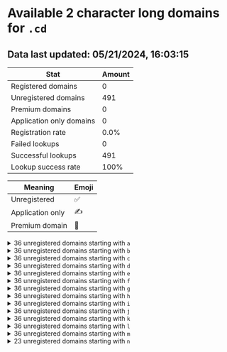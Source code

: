 # Available 2 character long domains for `.cd`

## Data last updated: 05/21/2024, 16:03:15

|Stat|Amount|
|--|--|
|Registered domains|0|
|Unregistered domains|491|
|Premium domains|0|
|Application only domains|0|
|Registration rate|0.0%|
|Failed lookups|0|
|Successful lookups|491|
|Lookup success rate|100%|


|Meaning|Emoji|
|--|--|
|Unregistered|:white_check_mark:|
|Application only|:writing_hand:|
|Premium domain|:gem:|

<details>
<summary>36 unregistered domains starting with <bold><code>a</code></bold></summary>

|Type|Domain|
|--|--|
|:white_check_mark:|`a0.cd`|
|:white_check_mark:|`a1.cd`|
|:white_check_mark:|`a2.cd`|
|:white_check_mark:|`a3.cd`|
|:white_check_mark:|`a4.cd`|
|:white_check_mark:|`a5.cd`|
|:white_check_mark:|`a6.cd`|
|:white_check_mark:|`a7.cd`|
|:white_check_mark:|`a8.cd`|
|:white_check_mark:|`a9.cd`|
|:white_check_mark:|`aa.cd`|
|:white_check_mark:|`ab.cd`|
|:white_check_mark:|`ac.cd`|
|:white_check_mark:|`ad.cd`|
|:white_check_mark:|`ae.cd`|
|:white_check_mark:|`af.cd`|
|:white_check_mark:|`ag.cd`|
|:white_check_mark:|`ah.cd`|
|:white_check_mark:|`ai.cd`|
|:white_check_mark:|`aj.cd`|
|:white_check_mark:|`ak.cd`|
|:white_check_mark:|`al.cd`|
|:white_check_mark:|`am.cd`|
|:white_check_mark:|`an.cd`|
|:white_check_mark:|`ao.cd`|
|:white_check_mark:|`ap.cd`|
|:white_check_mark:|`aq.cd`|
|:white_check_mark:|`ar.cd`|
|:white_check_mark:|`as.cd`|
|:white_check_mark:|`at.cd`|
|:white_check_mark:|`au.cd`|
|:white_check_mark:|`av.cd`|
|:white_check_mark:|`aw.cd`|
|:white_check_mark:|`ax.cd`|
|:white_check_mark:|`ay.cd`|
|:white_check_mark:|`az.cd`|
</details>
<details>
<summary>36 unregistered domains starting with <bold><code>b</code></bold></summary>

|Type|Domain|
|--|--|
|:white_check_mark:|`b0.cd`|
|:white_check_mark:|`b1.cd`|
|:white_check_mark:|`b2.cd`|
|:white_check_mark:|`b3.cd`|
|:white_check_mark:|`b4.cd`|
|:white_check_mark:|`b5.cd`|
|:white_check_mark:|`b6.cd`|
|:white_check_mark:|`b7.cd`|
|:white_check_mark:|`b8.cd`|
|:white_check_mark:|`b9.cd`|
|:white_check_mark:|`ba.cd`|
|:white_check_mark:|`bb.cd`|
|:white_check_mark:|`bc.cd`|
|:white_check_mark:|`bd.cd`|
|:white_check_mark:|`be.cd`|
|:white_check_mark:|`bf.cd`|
|:white_check_mark:|`bg.cd`|
|:white_check_mark:|`bh.cd`|
|:white_check_mark:|`bi.cd`|
|:white_check_mark:|`bj.cd`|
|:white_check_mark:|`bk.cd`|
|:white_check_mark:|`bl.cd`|
|:white_check_mark:|`bm.cd`|
|:white_check_mark:|`bn.cd`|
|:white_check_mark:|`bo.cd`|
|:white_check_mark:|`bp.cd`|
|:white_check_mark:|`bq.cd`|
|:white_check_mark:|`br.cd`|
|:white_check_mark:|`bs.cd`|
|:white_check_mark:|`bt.cd`|
|:white_check_mark:|`bu.cd`|
|:white_check_mark:|`bv.cd`|
|:white_check_mark:|`bw.cd`|
|:white_check_mark:|`bx.cd`|
|:white_check_mark:|`by.cd`|
|:white_check_mark:|`bz.cd`|
</details>
<details>
<summary>36 unregistered domains starting with <bold><code>c</code></bold></summary>

|Type|Domain|
|--|--|
|:white_check_mark:|`c0.cd`|
|:white_check_mark:|`c1.cd`|
|:white_check_mark:|`c2.cd`|
|:white_check_mark:|`c3.cd`|
|:white_check_mark:|`c4.cd`|
|:white_check_mark:|`c5.cd`|
|:white_check_mark:|`c6.cd`|
|:white_check_mark:|`c7.cd`|
|:white_check_mark:|`c8.cd`|
|:white_check_mark:|`c9.cd`|
|:white_check_mark:|`ca.cd`|
|:white_check_mark:|`cb.cd`|
|:white_check_mark:|`cc.cd`|
|:white_check_mark:|`cd.cd`|
|:white_check_mark:|`ce.cd`|
|:white_check_mark:|`cf.cd`|
|:white_check_mark:|`cg.cd`|
|:white_check_mark:|`ch.cd`|
|:white_check_mark:|`ci.cd`|
|:white_check_mark:|`cj.cd`|
|:white_check_mark:|`ck.cd`|
|:white_check_mark:|`cl.cd`|
|:white_check_mark:|`cm.cd`|
|:white_check_mark:|`cn.cd`|
|:white_check_mark:|`co.cd`|
|:white_check_mark:|`cp.cd`|
|:white_check_mark:|`cq.cd`|
|:white_check_mark:|`cr.cd`|
|:white_check_mark:|`cs.cd`|
|:white_check_mark:|`ct.cd`|
|:white_check_mark:|`cu.cd`|
|:white_check_mark:|`cv.cd`|
|:white_check_mark:|`cw.cd`|
|:white_check_mark:|`cx.cd`|
|:white_check_mark:|`cy.cd`|
|:white_check_mark:|`cz.cd`|
</details>
<details>
<summary>36 unregistered domains starting with <bold><code>d</code></bold></summary>

|Type|Domain|
|--|--|
|:white_check_mark:|`d0.cd`|
|:white_check_mark:|`d1.cd`|
|:white_check_mark:|`d2.cd`|
|:white_check_mark:|`d3.cd`|
|:white_check_mark:|`d4.cd`|
|:white_check_mark:|`d5.cd`|
|:white_check_mark:|`d6.cd`|
|:white_check_mark:|`d7.cd`|
|:white_check_mark:|`d8.cd`|
|:white_check_mark:|`d9.cd`|
|:white_check_mark:|`da.cd`|
|:white_check_mark:|`db.cd`|
|:white_check_mark:|`dc.cd`|
|:white_check_mark:|`dd.cd`|
|:white_check_mark:|`de.cd`|
|:white_check_mark:|`df.cd`|
|:white_check_mark:|`dg.cd`|
|:white_check_mark:|`dh.cd`|
|:white_check_mark:|`di.cd`|
|:white_check_mark:|`dj.cd`|
|:white_check_mark:|`dk.cd`|
|:white_check_mark:|`dl.cd`|
|:white_check_mark:|`dm.cd`|
|:white_check_mark:|`dn.cd`|
|:white_check_mark:|`do.cd`|
|:white_check_mark:|`dp.cd`|
|:white_check_mark:|`dq.cd`|
|:white_check_mark:|`dr.cd`|
|:white_check_mark:|`ds.cd`|
|:white_check_mark:|`dt.cd`|
|:white_check_mark:|`du.cd`|
|:white_check_mark:|`dv.cd`|
|:white_check_mark:|`dw.cd`|
|:white_check_mark:|`dx.cd`|
|:white_check_mark:|`dy.cd`|
|:white_check_mark:|`dz.cd`|
</details>
<details>
<summary>36 unregistered domains starting with <bold><code>e</code></bold></summary>

|Type|Domain|
|--|--|
|:white_check_mark:|`e0.cd`|
|:white_check_mark:|`e1.cd`|
|:white_check_mark:|`e2.cd`|
|:white_check_mark:|`e3.cd`|
|:white_check_mark:|`e4.cd`|
|:white_check_mark:|`e5.cd`|
|:white_check_mark:|`e6.cd`|
|:white_check_mark:|`e7.cd`|
|:white_check_mark:|`e8.cd`|
|:white_check_mark:|`e9.cd`|
|:white_check_mark:|`ea.cd`|
|:white_check_mark:|`eb.cd`|
|:white_check_mark:|`ec.cd`|
|:white_check_mark:|`ed.cd`|
|:white_check_mark:|`ee.cd`|
|:white_check_mark:|`ef.cd`|
|:white_check_mark:|`eg.cd`|
|:white_check_mark:|`eh.cd`|
|:white_check_mark:|`ei.cd`|
|:white_check_mark:|`ej.cd`|
|:white_check_mark:|`ek.cd`|
|:white_check_mark:|`el.cd`|
|:white_check_mark:|`em.cd`|
|:white_check_mark:|`en.cd`|
|:white_check_mark:|`eo.cd`|
|:white_check_mark:|`ep.cd`|
|:white_check_mark:|`eq.cd`|
|:white_check_mark:|`er.cd`|
|:white_check_mark:|`es.cd`|
|:white_check_mark:|`et.cd`|
|:white_check_mark:|`eu.cd`|
|:white_check_mark:|`ev.cd`|
|:white_check_mark:|`ew.cd`|
|:white_check_mark:|`ex.cd`|
|:white_check_mark:|`ey.cd`|
|:white_check_mark:|`ez.cd`|
</details>
<details>
<summary>36 unregistered domains starting with <bold><code>f</code></bold></summary>

|Type|Domain|
|--|--|
|:white_check_mark:|`f0.cd`|
|:white_check_mark:|`f1.cd`|
|:white_check_mark:|`f2.cd`|
|:white_check_mark:|`f3.cd`|
|:white_check_mark:|`f4.cd`|
|:white_check_mark:|`f5.cd`|
|:white_check_mark:|`f6.cd`|
|:white_check_mark:|`f7.cd`|
|:white_check_mark:|`f8.cd`|
|:white_check_mark:|`f9.cd`|
|:white_check_mark:|`fa.cd`|
|:white_check_mark:|`fb.cd`|
|:white_check_mark:|`fc.cd`|
|:white_check_mark:|`fd.cd`|
|:white_check_mark:|`fe.cd`|
|:white_check_mark:|`ff.cd`|
|:white_check_mark:|`fg.cd`|
|:white_check_mark:|`fh.cd`|
|:white_check_mark:|`fi.cd`|
|:white_check_mark:|`fj.cd`|
|:white_check_mark:|`fk.cd`|
|:white_check_mark:|`fl.cd`|
|:white_check_mark:|`fm.cd`|
|:white_check_mark:|`fn.cd`|
|:white_check_mark:|`fo.cd`|
|:white_check_mark:|`fp.cd`|
|:white_check_mark:|`fq.cd`|
|:white_check_mark:|`fr.cd`|
|:white_check_mark:|`fs.cd`|
|:white_check_mark:|`ft.cd`|
|:white_check_mark:|`fu.cd`|
|:white_check_mark:|`fv.cd`|
|:white_check_mark:|`fw.cd`|
|:white_check_mark:|`fx.cd`|
|:white_check_mark:|`fy.cd`|
|:white_check_mark:|`fz.cd`|
</details>
<details>
<summary>36 unregistered domains starting with <bold><code>g</code></bold></summary>

|Type|Domain|
|--|--|
|:white_check_mark:|`g0.cd`|
|:white_check_mark:|`g1.cd`|
|:white_check_mark:|`g2.cd`|
|:white_check_mark:|`g3.cd`|
|:white_check_mark:|`g4.cd`|
|:white_check_mark:|`g5.cd`|
|:white_check_mark:|`g6.cd`|
|:white_check_mark:|`g7.cd`|
|:white_check_mark:|`g8.cd`|
|:white_check_mark:|`g9.cd`|
|:white_check_mark:|`ga.cd`|
|:white_check_mark:|`gb.cd`|
|:white_check_mark:|`gc.cd`|
|:white_check_mark:|`gd.cd`|
|:white_check_mark:|`ge.cd`|
|:white_check_mark:|`gf.cd`|
|:white_check_mark:|`gg.cd`|
|:white_check_mark:|`gh.cd`|
|:white_check_mark:|`gi.cd`|
|:white_check_mark:|`gj.cd`|
|:white_check_mark:|`gk.cd`|
|:white_check_mark:|`gl.cd`|
|:white_check_mark:|`gm.cd`|
|:white_check_mark:|`gn.cd`|
|:white_check_mark:|`go.cd`|
|:white_check_mark:|`gp.cd`|
|:white_check_mark:|`gq.cd`|
|:white_check_mark:|`gr.cd`|
|:white_check_mark:|`gs.cd`|
|:white_check_mark:|`gt.cd`|
|:white_check_mark:|`gu.cd`|
|:white_check_mark:|`gv.cd`|
|:white_check_mark:|`gw.cd`|
|:white_check_mark:|`gx.cd`|
|:white_check_mark:|`gy.cd`|
|:white_check_mark:|`gz.cd`|
</details>
<details>
<summary>36 unregistered domains starting with <bold><code>h</code></bold></summary>

|Type|Domain|
|--|--|
|:white_check_mark:|`h0.cd`|
|:white_check_mark:|`h1.cd`|
|:white_check_mark:|`h2.cd`|
|:white_check_mark:|`h3.cd`|
|:white_check_mark:|`h4.cd`|
|:white_check_mark:|`h5.cd`|
|:white_check_mark:|`h6.cd`|
|:white_check_mark:|`h7.cd`|
|:white_check_mark:|`h8.cd`|
|:white_check_mark:|`h9.cd`|
|:white_check_mark:|`ha.cd`|
|:white_check_mark:|`hb.cd`|
|:white_check_mark:|`hc.cd`|
|:white_check_mark:|`hd.cd`|
|:white_check_mark:|`he.cd`|
|:white_check_mark:|`hf.cd`|
|:white_check_mark:|`hg.cd`|
|:white_check_mark:|`hh.cd`|
|:white_check_mark:|`hi.cd`|
|:white_check_mark:|`hj.cd`|
|:white_check_mark:|`hk.cd`|
|:white_check_mark:|`hl.cd`|
|:white_check_mark:|`hm.cd`|
|:white_check_mark:|`hn.cd`|
|:white_check_mark:|`ho.cd`|
|:white_check_mark:|`hp.cd`|
|:white_check_mark:|`hq.cd`|
|:white_check_mark:|`hr.cd`|
|:white_check_mark:|`hs.cd`|
|:white_check_mark:|`ht.cd`|
|:white_check_mark:|`hu.cd`|
|:white_check_mark:|`hv.cd`|
|:white_check_mark:|`hw.cd`|
|:white_check_mark:|`hx.cd`|
|:white_check_mark:|`hy.cd`|
|:white_check_mark:|`hz.cd`|
</details>
<details>
<summary>36 unregistered domains starting with <bold><code>i</code></bold></summary>

|Type|Domain|
|--|--|
|:white_check_mark:|`i0.cd`|
|:white_check_mark:|`i1.cd`|
|:white_check_mark:|`i2.cd`|
|:white_check_mark:|`i3.cd`|
|:white_check_mark:|`i4.cd`|
|:white_check_mark:|`i5.cd`|
|:white_check_mark:|`i6.cd`|
|:white_check_mark:|`i7.cd`|
|:white_check_mark:|`i8.cd`|
|:white_check_mark:|`i9.cd`|
|:white_check_mark:|`ia.cd`|
|:white_check_mark:|`ib.cd`|
|:white_check_mark:|`ic.cd`|
|:white_check_mark:|`id.cd`|
|:white_check_mark:|`ie.cd`|
|:white_check_mark:|`if.cd`|
|:white_check_mark:|`ig.cd`|
|:white_check_mark:|`ih.cd`|
|:white_check_mark:|`ii.cd`|
|:white_check_mark:|`ij.cd`|
|:white_check_mark:|`ik.cd`|
|:white_check_mark:|`il.cd`|
|:white_check_mark:|`im.cd`|
|:white_check_mark:|`in.cd`|
|:white_check_mark:|`io.cd`|
|:white_check_mark:|`ip.cd`|
|:white_check_mark:|`iq.cd`|
|:white_check_mark:|`ir.cd`|
|:white_check_mark:|`is.cd`|
|:white_check_mark:|`it.cd`|
|:white_check_mark:|`iu.cd`|
|:white_check_mark:|`iv.cd`|
|:white_check_mark:|`iw.cd`|
|:white_check_mark:|`ix.cd`|
|:white_check_mark:|`iy.cd`|
|:white_check_mark:|`iz.cd`|
</details>
<details>
<summary>36 unregistered domains starting with <bold><code>j</code></bold></summary>

|Type|Domain|
|--|--|
|:white_check_mark:|`j0.cd`|
|:white_check_mark:|`j1.cd`|
|:white_check_mark:|`j2.cd`|
|:white_check_mark:|`j3.cd`|
|:white_check_mark:|`j4.cd`|
|:white_check_mark:|`j5.cd`|
|:white_check_mark:|`j6.cd`|
|:white_check_mark:|`j7.cd`|
|:white_check_mark:|`j8.cd`|
|:white_check_mark:|`j9.cd`|
|:white_check_mark:|`ja.cd`|
|:white_check_mark:|`jb.cd`|
|:white_check_mark:|`jc.cd`|
|:white_check_mark:|`jd.cd`|
|:white_check_mark:|`je.cd`|
|:white_check_mark:|`jf.cd`|
|:white_check_mark:|`jg.cd`|
|:white_check_mark:|`jh.cd`|
|:white_check_mark:|`ji.cd`|
|:white_check_mark:|`jj.cd`|
|:white_check_mark:|`jk.cd`|
|:white_check_mark:|`jl.cd`|
|:white_check_mark:|`jm.cd`|
|:white_check_mark:|`jn.cd`|
|:white_check_mark:|`jo.cd`|
|:white_check_mark:|`jp.cd`|
|:white_check_mark:|`jq.cd`|
|:white_check_mark:|`jr.cd`|
|:white_check_mark:|`js.cd`|
|:white_check_mark:|`jt.cd`|
|:white_check_mark:|`ju.cd`|
|:white_check_mark:|`jv.cd`|
|:white_check_mark:|`jw.cd`|
|:white_check_mark:|`jx.cd`|
|:white_check_mark:|`jy.cd`|
|:white_check_mark:|`jz.cd`|
</details>
<details>
<summary>36 unregistered domains starting with <bold><code>k</code></bold></summary>

|Type|Domain|
|--|--|
|:white_check_mark:|`k0.cd`|
|:white_check_mark:|`k1.cd`|
|:white_check_mark:|`k2.cd`|
|:white_check_mark:|`k3.cd`|
|:white_check_mark:|`k4.cd`|
|:white_check_mark:|`k5.cd`|
|:white_check_mark:|`k6.cd`|
|:white_check_mark:|`k7.cd`|
|:white_check_mark:|`k8.cd`|
|:white_check_mark:|`k9.cd`|
|:white_check_mark:|`ka.cd`|
|:white_check_mark:|`kb.cd`|
|:white_check_mark:|`kc.cd`|
|:white_check_mark:|`kd.cd`|
|:white_check_mark:|`ke.cd`|
|:white_check_mark:|`kf.cd`|
|:white_check_mark:|`kg.cd`|
|:white_check_mark:|`kh.cd`|
|:white_check_mark:|`ki.cd`|
|:white_check_mark:|`kj.cd`|
|:white_check_mark:|`kk.cd`|
|:white_check_mark:|`kl.cd`|
|:white_check_mark:|`km.cd`|
|:white_check_mark:|`kn.cd`|
|:white_check_mark:|`ko.cd`|
|:white_check_mark:|`kp.cd`|
|:white_check_mark:|`kq.cd`|
|:white_check_mark:|`kr.cd`|
|:white_check_mark:|`ks.cd`|
|:white_check_mark:|`kt.cd`|
|:white_check_mark:|`ku.cd`|
|:white_check_mark:|`kv.cd`|
|:white_check_mark:|`kw.cd`|
|:white_check_mark:|`kx.cd`|
|:white_check_mark:|`ky.cd`|
|:white_check_mark:|`kz.cd`|
</details>
<details>
<summary>36 unregistered domains starting with <bold><code>l</code></bold></summary>

|Type|Domain|
|--|--|
|:white_check_mark:|`l0.cd`|
|:white_check_mark:|`l1.cd`|
|:white_check_mark:|`l2.cd`|
|:white_check_mark:|`l3.cd`|
|:white_check_mark:|`l4.cd`|
|:white_check_mark:|`l5.cd`|
|:white_check_mark:|`l6.cd`|
|:white_check_mark:|`l7.cd`|
|:white_check_mark:|`l8.cd`|
|:white_check_mark:|`l9.cd`|
|:white_check_mark:|`la.cd`|
|:white_check_mark:|`lb.cd`|
|:white_check_mark:|`lc.cd`|
|:white_check_mark:|`ld.cd`|
|:white_check_mark:|`le.cd`|
|:white_check_mark:|`lf.cd`|
|:white_check_mark:|`lg.cd`|
|:white_check_mark:|`lh.cd`|
|:white_check_mark:|`li.cd`|
|:white_check_mark:|`lj.cd`|
|:white_check_mark:|`lk.cd`|
|:white_check_mark:|`ll.cd`|
|:white_check_mark:|`lm.cd`|
|:white_check_mark:|`ln.cd`|
|:white_check_mark:|`lo.cd`|
|:white_check_mark:|`lp.cd`|
|:white_check_mark:|`lq.cd`|
|:white_check_mark:|`lr.cd`|
|:white_check_mark:|`ls.cd`|
|:white_check_mark:|`lt.cd`|
|:white_check_mark:|`lu.cd`|
|:white_check_mark:|`lv.cd`|
|:white_check_mark:|`lw.cd`|
|:white_check_mark:|`lx.cd`|
|:white_check_mark:|`ly.cd`|
|:white_check_mark:|`lz.cd`|
</details>
<details>
<summary>36 unregistered domains starting with <bold><code>m</code></bold></summary>

|Type|Domain|
|--|--|
|:white_check_mark:|`m0.cd`|
|:white_check_mark:|`m1.cd`|
|:white_check_mark:|`m2.cd`|
|:white_check_mark:|`m3.cd`|
|:white_check_mark:|`m4.cd`|
|:white_check_mark:|`m5.cd`|
|:white_check_mark:|`m6.cd`|
|:white_check_mark:|`m7.cd`|
|:white_check_mark:|`m8.cd`|
|:white_check_mark:|`m9.cd`|
|:white_check_mark:|`ma.cd`|
|:white_check_mark:|`mb.cd`|
|:white_check_mark:|`mc.cd`|
|:white_check_mark:|`md.cd`|
|:white_check_mark:|`me.cd`|
|:white_check_mark:|`mf.cd`|
|:white_check_mark:|`mg.cd`|
|:white_check_mark:|`mh.cd`|
|:white_check_mark:|`mi.cd`|
|:white_check_mark:|`mj.cd`|
|:white_check_mark:|`mk.cd`|
|:white_check_mark:|`ml.cd`|
|:white_check_mark:|`mm.cd`|
|:white_check_mark:|`mn.cd`|
|:white_check_mark:|`mo.cd`|
|:white_check_mark:|`mp.cd`|
|:white_check_mark:|`mq.cd`|
|:white_check_mark:|`mr.cd`|
|:white_check_mark:|`ms.cd`|
|:white_check_mark:|`mt.cd`|
|:white_check_mark:|`mu.cd`|
|:white_check_mark:|`mv.cd`|
|:white_check_mark:|`mw.cd`|
|:white_check_mark:|`mx.cd`|
|:white_check_mark:|`my.cd`|
|:white_check_mark:|`mz.cd`|
</details>
<details>
<summary>23 unregistered domains starting with <bold><code>n</code></bold></summary>

|Type|Domain|
|--|--|
|:white_check_mark:|`na.cd`|
|:white_check_mark:|`nb.cd`|
|:white_check_mark:|`nc.cd`|
|:white_check_mark:|`nd.cd`|
|:white_check_mark:|`ne.cd`|
|:white_check_mark:|`nf.cd`|
|:white_check_mark:|`ng.cd`|
|:white_check_mark:|`nh.cd`|
|:white_check_mark:|`ni.cd`|
|:white_check_mark:|`nj.cd`|
|:white_check_mark:|`nk.cd`|
|:white_check_mark:|`nl.cd`|
|:white_check_mark:|`nm.cd`|
|:white_check_mark:|`nn.cd`|
|:white_check_mark:|`no.cd`|
|:white_check_mark:|`np.cd`|
|:white_check_mark:|`nq.cd`|
|:white_check_mark:|`nr.cd`|
|:white_check_mark:|`ns.cd`|
|:white_check_mark:|`nt.cd`|
|:white_check_mark:|`nu.cd`|
|:white_check_mark:|`nv.cd`|
|:white_check_mark:|`nw.cd`|
</details>